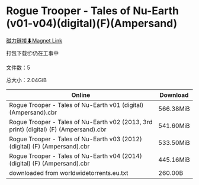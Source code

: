 # Rogue Trooper - Tales of Nu-Earth (v01-v04)(digital)(F)(Ampersand)

[磁力链接⬇Magnet Link](magnet:?xt=urn:btih:89d62b22a0e6f132305e14ed260c72fb3ce805a4&dn=Rogue%20Trooper%20-%20Tales%20of%20Nu-Earth%20%28v01-v04%29%28digital%29%28F%29%28Ampersand%29)

打包下载📦仍在工事中

文件数：5

总大小：2.04GiB

Online | Download
--- | ---
Rogue Trooper - Tales of Nu-Earth v01 (digital) (Ampersand).cbr | 566.38MiB
Rogue Trooper - Tales of Nu-Earth v02 (2013, 3rd print) (digital) (F) (Ampersand).cbr | 541.60MiB
Rogue Trooper - Tales of Nu-Earth v03 (2012) (digital) (F) (Ampersand).cbr | 533.50MiB
Rogue Trooper - Tales of Nu-Earth v04 (2014) (digital) (F) (Ampersand).cbr | 445.16MiB
downloaded from worldwidetorrents.eu.txt | 260.00B